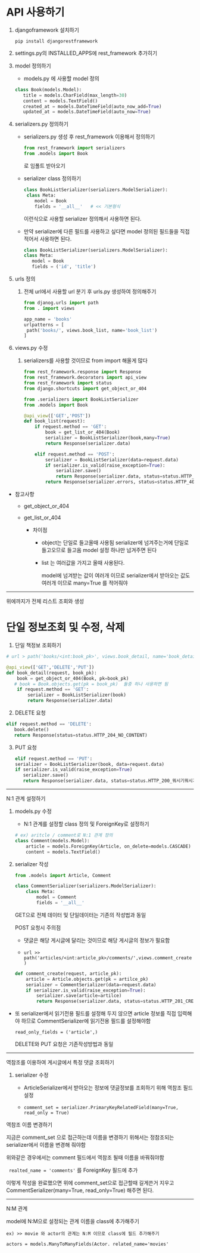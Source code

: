 # API 사용하기

1. djangoframework 설치하기
   
   `pip install djangorestframework`

2. settings.py의 INSTALLED_APPS에 rest_framework 추가히기

3. model 정의하기
   
   - models.py 에 사용할 model 정의
   
   ```python
   class Book(models.Model):
      title = models.CharField(max_length=30)
      content = models.TextField()
      created_at = models.DateTimeField(auto_now_add=True)
      updated_at = models.DateTimeField(auto_now=True)
   ```

4. serializers.py 정의하기
   
   - serializers.py 생성 후 rest_framework 이용해서 정의하기
     
     ```python
     from rest_framework import serializers
     from .models import Book
     ```
     
      로 임폴트 받아오기
   
   - serializer class 정의하기
     
     ```python
     class BookListSerializer(serializers.ModelSerializer):
      class Meta:
         model = Book
         fields = '__all__'   # << 기본형식
     ```
     
      이런식으로 사용할 serializer 정의해서 사용하면 된다.
   
   - 만약 serializer에 다른 필드를 사용하고 싶다면 model 정의된 필드들을 직접 적어서 사용하면 된다.
     
     ```python
     class BookListSerializer(serializers.ModelSerializer):
     class Meta:
        model = Book
        fields = ('id', 'title')
     ```

5. urls 정의
   
   1. 전체 url에서 사용할 url 분기 후 urls.py 생성하여 정의해주기
      
      ```python
      from djanog.urls import path
      from . import views
      
      app_name = 'books'
      urlpatterns = [
       path('books/', views.book_list, name='book_list')
      ]
      ```

6. views.py 수정
   
   1. serializers를 사용할 것이므로 from import 해올게 많다
      
      ```python
      from rest_framework.response import Response
      from rest_framework.decorators import api_view
      from rest_framework import status
      from django.shortcuts import get_object_or_404
      
      from .serializers import BookListSerializer
      from .models import Book
      
      @api_view(['GET','POST'])
      def book_list(request):
          if request.method == 'GET':
              book = get_list_or_404(Book)
              serializer = BookListSerializer(book,many=True)
              return Response(serializer.data)
      
          elif request.method == 'POST':
              serializer = BookListSerializer(data=request.data)
              if serializer.is_valid(raise_exception=True):
                  serializer.save()
                  return Response(serializer.data, status=status.HTTP_201_CREATED)
              return Response(serializer.errors, status=status.HTTP_400_BAD_REQUEST)
      ```
- 참고사항
  
  - get_object_or_404
  
  - get_list_or_404
    
    - 차이점
      
      - object는 단일로 들고올때 사용됨 serializer에 넘겨주는거에 단일로 들고오므로 들고옴 model 설정 하나만 넘겨주면 된다
      
      - list 는 여러값을 가지고 올때 사용된다.
        
        model에 넘겨받는 값이 여러개 이므로 serializer에서 받아오는 값도 여러개 이므로 many=True 를 적어줘야 

---

위에까지가 전체 리스트 조회와 생성

# 단일 정보조회 및 수정, 삭제

1. 단일 책정보 조회하기

```python
# url > path('books/<int:book_pk>', views.book_detail, name='book_detail')

@api_view(['GET','DELETE','PUT'])
def book_detail(request, book_pk):
    book = get_object_or_404(Book, pk=book_pk)
   # book = Book.objects.get(pk = book_pk)  둘중 하나 사용하면 됨
    if request.method == 'GET':
        serializer = BookListSerializer(book)
        return Response(serializer.data)
```

2. DELETE 요청

```python
elif request.method == 'DELETE':
   book.delete()
   return Response(status=status.HTTP_204_NO_CONTENT)
```

3. PUT 요청
   
   ```python
   elif request.method == 'PUT':
   serializer = BookListSerializer(book, data=request.data)
   if serializer.is_valid(raise_exception=True)
      serializer.save()
      return Response(serializer.data, status=status.HTTP_200_뭐시기뭐시기)
   ```

---

N:1 관계 설정하기

1. models.py 수정
   
   - N:1 관계를 설정할 class 정의 및 ForeignKey로 설정하기 
   
   ```python
   # ex) aritcle / comment로 N:1 관계 정의
   class Comment(models.Model):
       article = models.ForeignKey(Article, on_delete=models.CASCADE)
       content = models.TextField()
   ```

2. serializer 작성
   
   ```python
   from .models import Article, Comment
   
   class CommentSerializer(serializers.ModelSerializer):
       class Meta:
           model = Comment
           fields = '__all__'
   ```
   
   GET으로 전체 데이터 및 단일데이터는 기존의 작성법과 동일
   
   POST 요청시 주의점
   
   - 댓글은 해당 게시글에 달리는 것이므로 해당 게시글의 정보가 필요함
   
   - `url >> path('articles/<int:article_pk>/comments/',views.comment_create)`
   
   ```python
   def comment_create(request, article_pk):
       article = Article.objects.get(pk = artilce_pk)
       serializer = CommentSerializer(data=request.data)
       if serializer.is_valid(raise_exception=True):
           serializer.save(article=artilce)
           return Response(serializer.data, status=status.HTTP_201_CREATED)
   ```
- 또 serializer에서 읽기전용 필드를 설정해 두지 않으면 article 정보를 직접 입력해야 하므로 CommentSerializer에 읽기전용 필드를 설정해야함
  
  `read_only_fields = ('article',)`
  
  DELETE와 PUT 요청은 기존작성방법과 동일

---

역참조를 이용하여 게시글에서 특정 댓글 조회하기

1. serializer 수정
   
   - ArticleSerializer에서 받아오는 정보에 댓글정보를 조회하기 위해 역참조 필드 설정
   
   - `comment_set = serializer.PrimaryKeyRelatedField(many=True, read_only = True)`

역참조 이름 변경하기

지금은 comment_set 으로 접근하는데 이름을 변경하기 위해서는 정참조되는 serializer에서 이름을 변경해 줘야함 

위와같은 경우에서는 comment 필드에서 역참조 될때 이름을 바꿔줘야함

` realted_name = 'comments'` 를 ForeignKey 필드에 추가

이렇게 작성을 완료했으면 위에 comment_set으로 접근할때 길게쓴거 지우고 CommentSerializer(many=True, read_only=True) 해주면 된다.

---

N:M 관계

model에 N:M으로 설정되는 관계 이름을 class에 추가해주기

`ex) >> movie 와 actor의 관계는 N:M 이므로 class에 필드 추가해주기`

`actors = models.ManyToManyFields(Actor. related_name='movies'`
